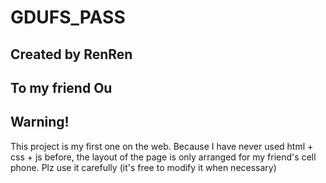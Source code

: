 # GDUFS_PASS
## Created by RenRen
## To my friend Ou
**Warning!**
-------------------------------------
This project is my first one on the web. Because I have never used html + css + js before, the layout of the page is only arranged for my friend's cell phone. Plz use it carefully (it's free to modify it when necessary)
